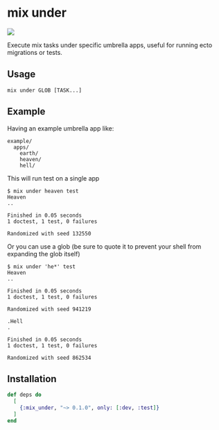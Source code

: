# mix under

<a href="https://travis-ci.org/vic/mix_under"><img src="https://travis-ci.org/vic/mix_under.svg"></a>


Execute mix tasks under specific umbrella apps, useful for running ecto migrations or tests.

## Usage

```shell
mix under GLOB [TASK...]
```

## Example

Having an example umbrella app like:

```shell
example/
  apps/
    earth/
    heaven/
    hell/
```

This will run test on a single app

```shell
$ mix under heaven test
Heaven
..

Finished in 0.05 seconds
1 doctest, 1 test, 0 failures

Randomized with seed 132550
```

Or you can use a glob (be sure to quote it to prevent your shell from expanding the glob itself)

```shell
$ mix under 'he*' test
Heaven
..

Finished in 0.05 seconds
1 doctest, 1 test, 0 failures

Randomized with seed 941219

.Hell
.

Finished in 0.05 seconds
1 doctest, 1 test, 0 failures

Randomized with seed 862534
```

## Installation

```elixir
def deps do
  [
    {:mix_under, "~> 0.1.0", only: [:dev, :test]}
  ]
end
```
